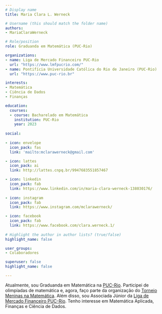 ```yaml
---
# Display name
title: Maria Clara L. Werneck

# Username (this should match the folder name)
authors:
- MariaClaraWerneck

# Role/position
role: Graduanda em Matemática (PUC-Rio)

organizations:
- name: Liga de Mercado Financeiro PUC-Rio
  url: "https://www.lmfpucrio.com/"
- name: Pontifícia Universidade Católica do Rio de Janeiro (PUC-Rio)
  url: "https://www.puc-rio.br"

interests:
- Matemática
- Ciência de Dados
- Finanças

education:
  courses:
  - course: Bacharelado em Matemática
    institution: PUC-Rio
    year: 2023
    
social:
  
- icon: envelope
  icon_pack: fas
  link: 'mailto:mclarawerneck@gmail.com'

- icon: lattes
  icon_pack: ai
  link: http://lattes.cnpq.br/9947683551857467

- icon: linkedin
  icon_pack: fab
  link: https://www.linkedin.com/in/maria-clara-werneck-138030176/
  
- icon: instagram
  icon_pack: fab
  link: https://www.instagram.com/mclarawerneck/

- icon: facebook
  icon_pack: fab
  link: https://www.facebook.com/clara.werneck.1/
 
# Highlight the author in author lists? (true/false)
highlight_name: false

user_groups:
- Colaboradores

superuser: false
highlight_name: false

---
```


Atualmente, sou Graduanda em Matemática na [PUC-Rio](https://www.puc-rio.br/ ). Participei de olimpíadas de matemática e, agora, faço parte da organização do [Torneio Meninas na Matemática](https://www.tm2.org.br/). Além disso, sou Associada Júnior da [Liga de Mercado Financeiro PUC-Rio](https://www.lmfpucrio.com/). Tenho interesse em Matemática Aplicada, Finanças e Ciência de Dados.